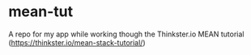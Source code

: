 # mean-tut

A repo for my app while working though the Thinkster.io MEAN tutorial (https://thinkster.io/mean-stack-tutorial/)
